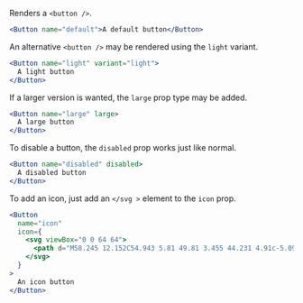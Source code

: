 Renders a `<button />`.

```jsx
<Button name="default">A default button</Button>
```

An alternative `<button />` may be rendered using the `light` variant.

```jsx
<Button name="light" variant="light">
  A light button
</Button>
```

If a larger version is wanted, the `large` prop type may be added.

```jsx
<Button name="large" large>
  A large button
</Button>
```

To disable a button, the `disabled` prop works just like normal.

```jsx
<Button name="disabled" disabled>
  A disabled button
</Button>
```

To add an icon, just add an `</svg >` element to the `icon` prop.

```jsx
<Button
  name="icon"
  icon={
    <svg viewBox="0 0 64 64">
      <path d="M58.245 12.152C54.943 5.81 49.81 3.455 44.231 4.91c-5.098 1.33-9.79 5.742-11.762 11.094L32 17.277l-.47-1.274c-1.97-5.352-6.662-9.765-11.76-11.093-5.578-1.454-10.712.9-14.014 7.243C1.012 21.262 9.709 37.021 32 59.294 54.291 37.02 62.988 21.263 58.245 12.152z" />
    </svg>
  }
>
  An icon button
</Button>
```
